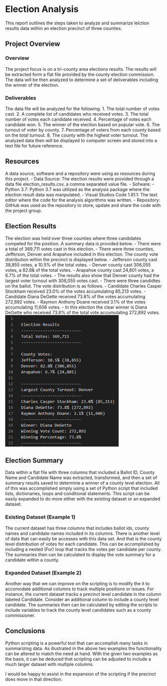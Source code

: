 # Election Analysis
This report outlines the steps taken to analyze and summarize lelction results data within an election precinct of three counties.

## Project Overview

### Overview
The project focus is on a tri-county area elections results. The results will be extracted form a flat file provided by the county election commission.  The data will be then analyzed to determine a set of deliverables including the winner of the election.

### Deliverables
The data file will be analyzed for the following.
    1. The total number of votes cast.
    2. A complete list of candidates who received votes.
    3. The total number of votes each candidate received.
    4. Percentage of votes each candidate won.
    5. The winner of the election based on popular vote.
    6. The turnout of voter by county.
    7. Percentage of voters from each county based on the total turnout.
    8. The county with the highest voter turnout.
The analyzed data then will be displayed to computer screen and stored into a text file for future reference.

## Resources
A data source, software and a repository were using as resources during this project.
    - Data Source: The election results were provided through a data file election_results.csv, a comma separated value file.
    - Sofware:
        - Python 3.7: Python 3.7 was utilized as the analysis package where the election result data was manpulated.
        - Visual Studios Code 1.61.1: The text editor where the code for the analysis algorithms was written.
    - Repository: GitHub was used as the repository to store, update and share the code with the project group.

## Election Results
The election was held over three counties where three candidates competed for the position.  A summary data is provided below.
    - There were a total of 369,711 votes cast in this election.
    - There were three counties, Jefferson, Denver and Arapahoe included in this election.  The county vote distribution within the precinct is displayed below.
        - Jefferson county cast 38,855 votes, a 10.5% of the total votes.
        - Denver county cast 306,055 votes, a 82.8& of the total votes.
        - Arapahoe county cast 24,801 votes, a 6.7% of the total votes.
    - The results also show that Denver county had the largest voter turnout with 306,055 votes cast.
    - There were three candidtes on the ballot.  The vote distribution is as follows.
        - Candidate Charles Casper Stockham received 23.0% of the votes accumulating 85,213 votes.
        - Candidate Diana DeGette received 73.8% of the votes accumulating 272,892 votes.
        - Raymon Anthony Doane received 3.1% of the votes accumulating 11,606 votes.
    - In this election the clear winner is Diana DeGette who received 73.8% of the total vote accumulating 272,892 votes.
    ![Election Summary Results](Analysis/TextFileDisplay.PNG)

## Election Summary
Data within a flat file with three columns that included a Ballot ID, County Name and Candidate Name was extracted, transformed, and then a set of summary results saved to determine a winner of a county level election.  All of this was accomplished simply using a set of Python script that included lists, dictionaries, loops and conditional statements. This script can be easily expanded to do more either with the existing dataset or an expanded dataset.

### Existing Dataset (Example 1)
The current dataset has three columns that includes ballot ids, county names and candidate names included in its columns. There is another level of data that can easily be accesses with this data set.  And that is the county level distribution of votes for each candidate. This can be accomplished by including a nested (For) loop that tracks the votes per candidate per county. The summaries then can be calculated to display the vote summary for a candidate within a county.

### Expanded Dataset (Example 2)
Another way that we can improve on the scripting is to modify the it to accomodate additional columns to track multiple positions or issues. For instance, the current dataset tracks a precinct level candidate in the column labeled Candidate. Consider an additional column to include a county level candidate.  The summaries then can be calculated by editing the scripts to include variables to track the county level candidates such as a county commissioner.

## Conclusions
Python scripting is a powerful tool that can accomplish many tasks in summarizing data. As illustrated in the above two examples the functionality can be altered to match the need at hand. With the given two examples as the basis, it can be deduced that scripting can be adjusted to include a much larger dataset with multiple columns.

I would be happy to assist in the expansion of the scripting if the precinct does move in that direction.
